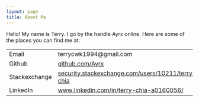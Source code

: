 ```yaml
---
layout: page
title: About Me
---
```


Hello! My name is Terry. I go by the handle Ayrx online. Here are some of the
places you can find me at:

<table>
    <tr>
        <td>Email</td>
        <td>terrycwk1994@gmail.com</td>
    </tr>
    <tr>
        <td>Github</td>
        <td><a href="https://github.com/Ayrx">github.com/Ayrx</a></td>
    </tr>
    <tr>
        <td>Stackexchange</td>
        <td><a href="https://security.stackexchange.com/users/10211/terry-chia">security.stackexchange.com/users/10211/terry-chia</a></td>
    </tr>
    <tr>
        <td>LinkedIn</td>
        <td><a href="https://www.linkedin.com/in/terry-chia-a0160056/">www.linkedin.com/in/terry-chia-a0160056/</a></td>
    </tr>
</table>
